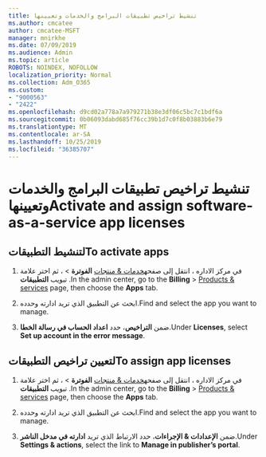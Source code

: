 ```yaml
---
title: تنشيط تراخيص تطبيقات البرامج والخدمات وتعيينها
ms.author: cmcatee
author: cmcatee-MSFT
manager: mnirkhe
ms.date: 07/09/2019
ms.audience: Admin
ms.topic: article
ROBOTS: NOINDEX, NOFOLLOW
localization_priority: Normal
ms.collection: Adm_O365
ms.custom:
- "9000563"
- "2422"
ms.openlocfilehash: d9cd02a778a7a979271b38e3df06c5bc7c1bdf6a
ms.sourcegitcommit: 0b06093dabd685f76cc39b1d7c0f8b03883b6e79
ms.translationtype: MT
ms.contentlocale: ar-SA
ms.lasthandoff: 10/25/2019
ms.locfileid: "36385707"
---
```

# <a name="activate-and-assign-software-as-a-service-app-licenses"></a><span data-ttu-id="6338e-102">تنشيط تراخيص تطبيقات البرامج والخدمات وتعيينها</span><span class="sxs-lookup"><span data-stu-id="6338e-102">Activate and assign software-as-a-service app licenses</span></span> 

## <a name="to-activate-apps"></a><span data-ttu-id="6338e-103">لتنشيط التطبيقات</span><span class="sxs-lookup"><span data-stu-id="6338e-103">To activate apps</span></span>

1. <span data-ttu-id="6338e-104">في مركز الاداره ، انتقل إلى صفحه[خدمات & منتجات](https://go.microsoft.com/fwlink/p/?linkid=842054) **الفوترة** > ، ثم اختر علامة تبويب **التطبيقات** .</span><span class="sxs-lookup"><span data-stu-id="6338e-104">In the admin center, go to the **Billing** > [Products & services](https://go.microsoft.com/fwlink/p/?linkid=842054) page, then choose the **Apps** tab.</span></span>

2. <span data-ttu-id="6338e-105">ابحث عن التطبيق الذي تريد ادارته وحدده.</span><span class="sxs-lookup"><span data-stu-id="6338e-105">Find and select the app you want to manage.</span></span>

3. <span data-ttu-id="6338e-106">ضمن **التراخيص**، حدد **اعداد الحساب في رسالة الخطا**.</span><span class="sxs-lookup"><span data-stu-id="6338e-106">Under **Licenses**, select **Set up account in the error message**.</span></span>  

## <a name="to-assign-app-licenses"></a><span data-ttu-id="6338e-107">لتعيين تراخيص التطبيقات</span><span class="sxs-lookup"><span data-stu-id="6338e-107">To assign app licenses</span></span>

1. <span data-ttu-id="6338e-108">في مركز الاداره ، انتقل إلى صفحه[خدمات & منتجات](https://go.microsoft.com/fwlink/p/?linkid=842054) **الفوترة** > ، ثم اختر علامة تبويب **التطبيقات** .</span><span class="sxs-lookup"><span data-stu-id="6338e-108">In the admin center, go to the **Billing** > [Products & services](https://go.microsoft.com/fwlink/p/?linkid=842054) page, then choose the **Apps** tab.</span></span>

2. <span data-ttu-id="6338e-109">ابحث عن التطبيق الذي تريد ادارته وحدده.</span><span class="sxs-lookup"><span data-stu-id="6338e-109">Find and select the app you want to manage.</span></span>  

3. <span data-ttu-id="6338e-110">ضمن **الإعدادات & الإجراءات**، حدد الارتباط الذي تريد **ادارته في مدخل الناشر**.</span><span class="sxs-lookup"><span data-stu-id="6338e-110">Under **Settings & actions**, select the link to **Manage in publisher’s portal**.</span></span>